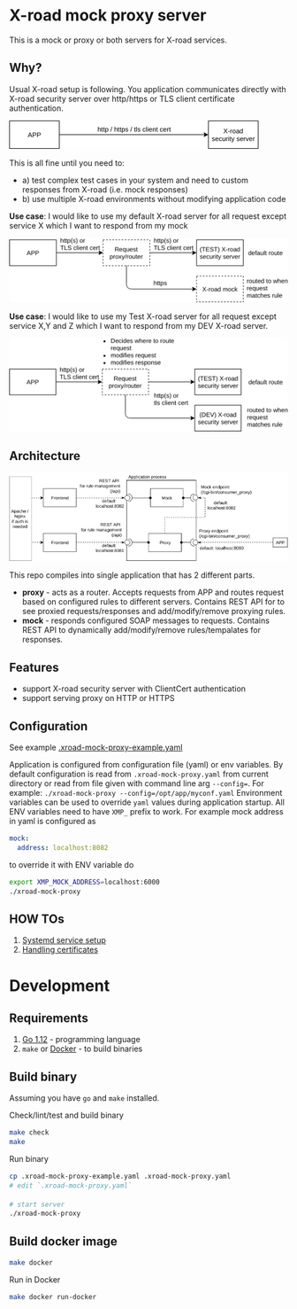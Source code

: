 # X-road mock proxy server

This is a mock or proxy or both servers for X-road services. 

## Why?
Usual X-road setup is following. You application communicates directly with X-road security server over http/https or TLS client certificate authentication. 

![Usual setup](docs/image/setup-usual.png "Usual setup")

This is all fine until you need to:

 * a) test complex test cases in your system and need to custom responses from X-road (i.e. mock responses)
 * b) use multiple X-road environments without modifying application code
 
**Use case**: I would like to use my default X-road server for all request except service X which I want to respond from my mock

![Mocking Xroad services](docs/image/setup-as-router-mock.png "Mocking Xroad services")


**Use case**: I would like to use my Test X-road server for all request except service X,Y and Z which I want to respond from my DEV X-road server.

![Routing request to different X-road instances](docs/image/setup-as-router.png "Routing request to different X-road instances")

## Architecture

![components](docs/image/achitecture.png "components")

This repo compiles into single application that has 2 different parts.

* **proxy** - acts as a router. Accepts requests from APP and routes request based on configured rules to different servers. Contains REST API for to see proxied requests/responses and
add/modify/remove proxying rules.
* **mock** - responds configured SOAP messages to requests. Contains REST API to dynamically add/modify/remove rules/tempalates for responses.

## Features

* support X-road security server with ClientCert authentication
* support serving proxy on HTTP or HTTPS

## Configuration

See example [.xroad-mock-proxy-example.yaml](.xroad-mock-proxy-example.yaml)

Application is configured from configuration file (yaml) or env variables. By default configuration is read from `.xroad-mock-proxy.yaml` from 
current directory or read from file given with command line arg `--config=`. For example: `./xroad-mock-proxy --config=/opt/app/myconf.yaml`
Environment variables can be used to override `yaml` values during application startup. All ENV variables need to have `XMP_` prefix to work. 
For example mock address in yaml is configured as
```yaml
mock:
  address: localhost:8082
```
to override it with ENV variable do
```bash
export XMP_MOCK_ADDRESS=localhost:6000
./xroad-mock-proxy
```

## HOW TOs

1. [Systemd service setup](scripts/systemd/README.md)
2. [Handling certificates](docs/certificates.md)

# Development

## Requirements

1. [Go 1.12](https://golang.org/) - programming language
2. `make` or [Docker](https://www.docker.com/) - to build binaries

## Build binary

Assuming you have `go` and `make` installed.

Check/lint/test and build binary
```bash
make check
make
```

Run binary
```bash
cp .xroad-mock-proxy-example.yaml .xroad-mock-proxy.yaml
# edit `.xroad-mock-proxy.yaml`

# start server
./xroad-mock-proxy
```

## Build docker image
```bash
make docker
```

Run in Docker
```bash
make docker run-docker
```

